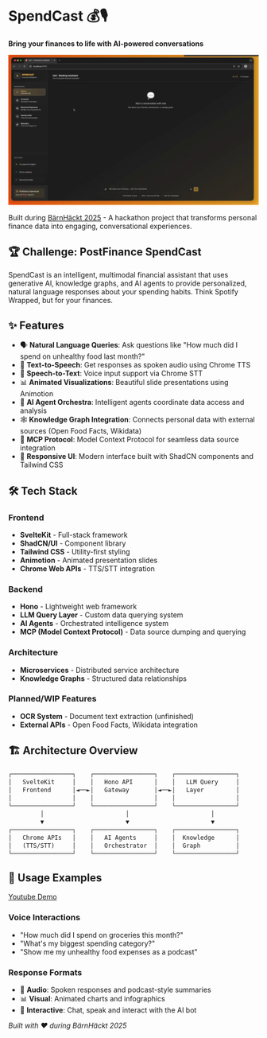 # SpendCast 💰🎙️

**Bring your finances to life with AI-powered conversations**

![Home](./images/home.png)

Built during [BärnHäckt 2025](https://www.bernhackt.ch) - A hackathon project that transforms personal finance data into engaging, conversational experiences.

## 🏆 Challenge: PostFinance SpendCast

SpendCast is an intelligent, multimodal financial assistant that uses generative AI, knowledge graphs, and AI agents to provide personalized, natural language responses about your spending habits. Think Spotify Wrapped, but for your finances.

## ✨ Features

- 🗣️ **Natural Language Queries**: Ask questions like "How much did I spend on unhealthy food last month?"
- 🎵 **Text-to-Speech**: Get responses as spoken audio using Chrome TTS
- 🎤 **Speech-to-Text**: Voice input support via Chrome STT
- 📊 **Animated Visualizations**: Beautiful slide presentations using Animotion
- 🧠 **AI Agent Orchestra**: Intelligent agents coordinate data access and analysis
- 🕸️ **Knowledge Graph Integration**: Connects personal data with external sources (Open Food Facts, Wikidata)
- 🎯 **MCP Protocol**: Model Context Protocol for seamless data source integration
- 📱 **Responsive UI**: Modern interface built with ShadCN components and Tailwind CSS

## 🛠️ Tech Stack

### Frontend

- **SvelteKit** - Full-stack framework
- **ShadCN/UI** - Component library
- **Tailwind CSS** - Utility-first styling
- **Animotion** - Animated presentation slides
- **Chrome Web APIs** - TTS/STT integration

### Backend

- **Hono** - Lightweight web framework
- **LLM Query Layer** - Custom data querying system
- **AI Agents** - Orchestrated intelligence system
- **MCP (Model Context Protocol)** - Data source dumping and querying

### Architecture

- **Microservices** - Distributed service architecture
- **Knowledge Graphs** - Structured data relationships

### Planned/WIP Features

- **OCR System** - Document text extraction (unfinished)
- **External APIs** - Open Food Facts, Wikidata integration

## 🏗️ Architecture Overview

```
┌─────────────────┐    ┌─────────────────┐    ┌─────────────────┐
│   SvelteKit     │    │   Hono API      │    │   LLM Query     │
│   Frontend      │◄──►│   Gateway       │◄──►│   Layer         │
│                 │    │                 │    │                 │
└─────────────────┘    └─────────────────┘    └─────────────────┘
         │                       │                       │
         ▼                       ▼                       ▼
┌─────────────────┐    ┌─────────────────┐    ┌─────────────────┐
│   Chrome APIs   │    │   AI Agents     │    │  Knowledge      │
│   (TTS/STT)     │    │   Orchestrator  │    │  Graph          │
└─────────────────┘    └─────────────────┘    └─────────────────┘
```

## 💬 Usage Examples

[Youtube Demo](https://www.youtube.com/watch?v=8hJrAomTCUc)

### Voice Interactions

- "How much did I spend on groceries this month?"
- "What's my biggest spending category?"
- "Show me my unhealthy food expenses as a podcast"

### Response Formats

- 🎵 **Audio**: Spoken responses and podcast-style summaries
- 📊 **Visual**: Animated charts and infographics
- 📱 **Interactive**: Chat, speak and interact with the AI bot

_Built with ❤️ during BärnHäckt 2025_
